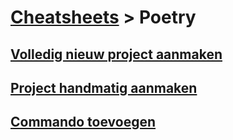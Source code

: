 # [Cheatsheets](../cheatsheets.md) > Poetry

## [Volledig nieuw project aanmaken](volledig_nieuw_project_aanmaken.md)

## [Project handmatig aanmaken](project_handmatig_aanmaken.md)

## [Commando toevoegen](commando_toevoegen.md)